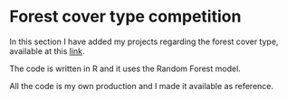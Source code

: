# Forest cover type competition

In this section I have added my projects regarding the forest cover type, available at this [link](http://www.kaggle.com/c/forest-cover-type-prediction). 

The code is written in R and it uses the Random Forest model.

All the code is my own production and I made it available as reference. 